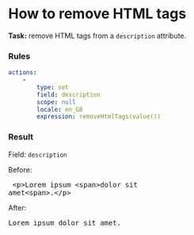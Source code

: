 # How to remove HTML tags


**Task:** remove HTML tags from a `description` attribute.

### Rules

```yaml
actions:
    -
        type: set
        field: description
        scope: null
        locale: en_GB
        expression: removeHtmlTags(value())
```

### Result

Field: `description`

Before: <pre> &lt;p&gt;Lorem ipsum &lt;span&gt;dolor sit amet&lt;span&gt;.&lt;/p&gt;</pre>

After: <pre>Lorem ipsum dolor sit amet.</pre>
